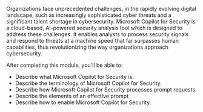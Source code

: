 Organizations face unprecedented challenges, in the rapidly evolving digital landscape, such as increasingly sophisticated cyber threats and a significant talent shortage in cybersecurity. Microsoft Copilot for Security is a cloud-based, AI-powered security analysis tool which is designed to address these challenges. It enables analysts to process security signals and respond to threats at a machine speed that far surpasses human capabilities, thus revolutionizing the way organizations approach cybersecurity.

After completing this module, you'll be able to:

- Describe what Microsoft Copilot for Security is.
- Describe the terminology of Microsoft Copilot for Security.
- Describe how Microsoft Copilot for Security processes prompt requests.
- Describe the elements of an effective prompt
- Describe how to enable Microsoft Copilot for Security.
